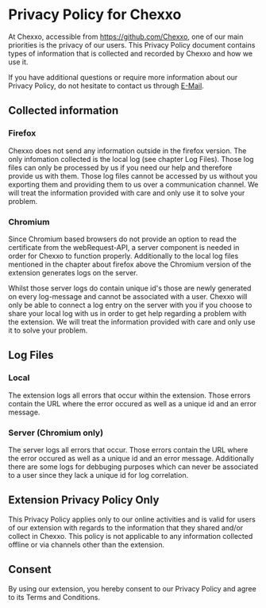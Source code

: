 # Privacy Policy for Chexxo
At Chexxo, accessible from https://github.com/Chexxo, one of our main priorities is the privacy of our users. This Privacy Policy document contains types of information that is collected and recorded by Chexxo and how we use it.

If you have additional questions or require more information about our Privacy Policy, do not hesitate to contact us through [E-Mail](mailto:chexxo@ins.hsr.che?subject=Privacy%20Policy%20Chexxo).

## Collected information
### Firefox
Chexxo does not send any information outside in the firefox version. The only infomation collected is the local log (see chapter Log Files). Those log files can only be processed by us if you need our help and therefore provide us with them. Those log files cannot be accessed by us without you exporting them and providing them to us over a communication channel. We will treat the information provided with care and only use it to solve your problem.

### Chromium
Since Chromium based browsers do not provide an option to read the certificate from the webRequest-API, a server component is needed in order for Chexxo to function properly. Additionally to the local log files mentioned in the chapter about firefox above the Chromium version of the extension generates logs on the server.

Whilst those server logs do contain unique id's those are newly generated on every log-message and cannot be associated with a user. Chexxo will only be able to connect a log entry on the server with you if you choose to share your local log with us in order to get help regarding a problem with the extension. We will treat the information provided with care and only use it to solve your problem.

## Log Files
### Local
The extension logs all errors that occur within the extension. Those errors contain the URL where the error occured as well as a unique id and an error message.

### Server (Chromium only)
The server logs all errors that occur. Those errors contain the URL where the error occured as well as a unique id and an error message. Additionally there are some logs for debbuging purposes which can never be associated to a user since they lack a unique id for log correlation.

## Extension Privacy Policy Only
This Privacy Policy applies only to our online activities and is valid for users of our extension with regards to the information that they shared and/or collect in Chexxo. This policy is not applicable to any information collected offline or via channels other than the extension.

## Consent
By using our extension, you hereby consent to our Privacy Policy and agree to its Terms and Conditions.